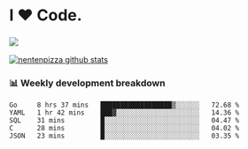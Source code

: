 # I ❤️ Code.

### ![](http://img.shields.io/badge/Go-language-blue?style=for-the-badge&logo=appveyor)
[![nentenpizza github stats](https://github-readme-stats.vercel.app/api?username=nentenpizza&count_private=true)](https://github.com/anuraghazra/github-readme-stats)

### 📊 Weekly development breakdown

<!--START_SECTION:waka-->
```text
Go     8 hrs 37 mins   ██████████████████▒░░░░░░   72.68 % 
YAML   1 hr 42 mins    ███▓░░░░░░░░░░░░░░░░░░░░░   14.36 % 
SQL    31 mins         █░░░░░░░░░░░░░░░░░░░░░░░░   04.47 % 
C      28 mins         █░░░░░░░░░░░░░░░░░░░░░░░░   04.02 % 
JSON   23 mins         █░░░░░░░░░░░░░░░░░░░░░░░░   03.35 % 
```
<!--END_SECTION:waka-->

